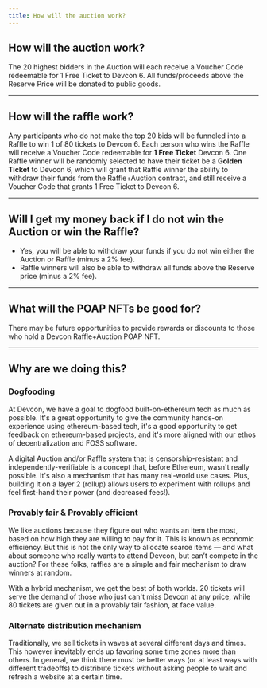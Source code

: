 ```yaml
---
title: How will the auction work?
---
```


<span id="auction"></span>

## How will the auction work?

The 20 highest bidders in the Auction will each receive a Voucher Code redeemable for 1 Free Ticket to Devcon 6. All funds/proceeds above the Reserve Price will be donated to public goods.

---

<span id="raffle"></span>

## How will the raffle work?

Any participants who do not make the top 20 bids will be funneled into a Raffle to win 1 of 80 tickets to Devcon 6. Each person who wins the Raffle will receive a Voucher Code redeemable for **1 Free Ticket** Devcon 6. One Raffle winner will be randomly selected to have their ticket be a **Golden Ticket** to Devcon 6, which will grant that Raffle winner the ability to withdraw their funds from the Raffle+Auction contract, and still receive a Voucher Code that grants 1 Free Ticket to Devcon 6.

---

<span id="withdrawal"></span>

## Will I get my money back if I do not win the Auction or win the Raffle?

- Yes, you will be able to withdraw your funds if you do not win either the Auction or Raffle (minus a 2% fee).
- Raffle winners will also be able to withdraw all funds above the Reserve price (minus a 2% fee).

---

<span id="poap"></span>

## What will the POAP NFTs be good for?

There may be future opportunities to provide rewards or discounts to those who hold a Devcon Raffle+Auction POAP NFT.

---

<span id="why"></span>

## Why are we doing this?

### Dogfooding

At Devcon, we have a goal to dogfood built-on-ethereum tech as much as possible. It's a great opportunity to give the community hands-on experience using ethereum-based tech, it's a good opportunity to get feedback on ethereum-based projects, and it's more aligned with our ethos of decentralization and FOSS software.

A digital Auction and/or Raffle system that is censorship-resistant and independently-verifiable is a concept that, before Ethereum, wasn't really possible. It's also a mechanism that has many real-world use cases. Plus, building it on a layer 2 (rollup) allows users to experiment with rollups and feel first-hand their power (and decreased fees!).

### Provably fair & Provably efficient

We like auctions because they figure out who wants an item the most, based on how high they are willing to pay for it. This is known as economic efficiency. But this is not the only way to allocate scarce items — and what about someone who really wants to attend Devcon, but can’t compete in the auction? For these folks, raffles are a simple and fair mechanism to draw winners at random.

With a hybrid mechanism, we get the best of both worlds. 20 tickets will serve the demand of those who just can't miss Devcon at any price, while 80 tickets are given out in a provably fair fashion, at face value.

### Alternate distribution mechanism

Traditionally, we sell tickets in waves at several different days and times. This however inevitably ends up favoring some time zones more than others. In general, we think there must be better ways (or at least ways with different tradeoffs) to distribute tickets without asking people to wait and refresh a website at a certain time.
